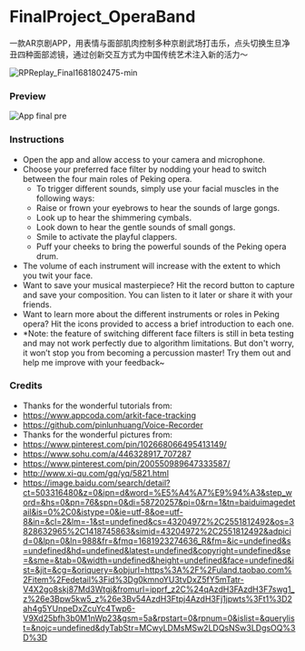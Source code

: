 # FinalProject_OperaBand

一款AR京剧APP，用表情与面部肌肉控制多种京剧武场打击乐，点头切换生旦净丑四种面部滤镜，通过创新交互方式为中国传统艺术注入新的活力～ 

![RPReplay_Final1681802475-min](https://github.com/lydia-lll/ARProject_OperaBand/assets/86812182/77fc4480-fe4a-43f0-9cf4-7ac171476e08)

### Preview
![App final pre](https://github.com/lydia-lll/FinalProject_OperaBand/assets/86812182/1645dbe6-fd47-4649-8c8e-8d8251a45b85)
### Instructions

- Open the app and allow access to your camera and microphone.
- Choose your preferred face filter by nodding your head to switch between the four main roles of Peking opera.
    - To trigger different sounds, simply use your facial muscles in the following ways:
    - Raise or frown your eyebrows to hear the sounds of large gongs.
    - Look up to hear the shimmering cymbals.
    - Look down to hear the gentle sounds of small gongs.
    - Smile to activate the playful clappers.
    - Puff your cheeks to bring the powerful sounds of the Peking opera drum.
- The volume of each instrument will increase with the extent to which you twit your face.
- Want to save your musical masterpiece? Hit the record button to capture and save your composition. You can listen to it later or share it with your friends.
- Want to learn more about the different instruments or roles in Peking opera? Hit the icons provided to access a brief introduction to each one.
- *Note: the feature of switching different face filters is still in beta testing and may not work perfectly due to algorithm limitations. But don't worry, it won’t stop you from becoming a percussion master! Try them out and help me improve with your feedback~


### Credits

- Thanks for the wonderful tutorials from:
- https://www.appcoda.com/arkit-face-tracking
- https://github.com/pinlunhuang/Voice-Recorder
- Thanks for the wonderful pictures from:
- https://www.pinterest.com/pin/102668066495413149/
- https://www.sohu.com/a/446328917_707287
- https://www.pinterest.com/pin/200550989647333587/
- http://www.xi-qu.com/gq/yq/5821.html
- https://image.baidu.com/search/detail?ct=503316480&z=0&ipn=d&word=%E5%A4%A7%E9%94%A3&step_word=&hs=0&pn=76&spn=0&di=58720257&pi=0&rn=1&tn=baiduimagedetail&is=0%2C0&istype=0&ie=utf-8&oe=utf-8&in=&cl=2&lm=-1&st=undefined&cs=43204972%2C2551812492&os=3828632965%2C1418745863&simid=43204972%2C2551812492&adpicid=0&lpn=0&ln=988&fr=&fmq=1681923274636_R&fm=&ic=undefined&s=undefined&hd=undefined&latest=undefined&copyright=undefined&se=&sme=&tab=0&width=undefined&height=undefined&face=undefined&ist=&jit=&cg=&oriquery=&objurl=https%3A%2F%2Fuland.taobao.com%2Fitem%2Fedetail%3Fid%3Dg0kmnoYU3tvDxZ5fY5mTatr-V4X2go8skj87Md3Wtgj&fromurl=ipprf_z2C%24qAzdH3FAzdH3F7swg1_z%26e3Bpw5kw5_z%26e3Bv54AzdH3Ftpj4AzdH3Fj1jpwts%3Ft1%3D2ah4g5YUnpeDxZcuYc4Twp6-V9Xd25bfh3b0M1nWp23&gsm=5a&rpstart=0&rpnum=0&islist=&querylist=&nojc=undefined&dyTabStr=MCwyLDMsMSw2LDQsNSw3LDgsOQ%3D%3D

